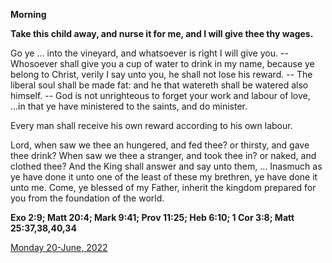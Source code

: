 **Morning**

**Take this child away, and nurse it for me, and I will give thee thy wages.**
 
Go ye ... into the vineyard, and whatsoever is right I will give you. -- Whosoever shall give you a cup of water to drink in my name, because ye belong to Christ, verily I say unto you, he shall not lose his reward. -- The liberal soul shall be made fat: and he that watereth shall be watered also himself. -- God is not unrighteous to forget your work and labour of love, ...in that ye have ministered to the saints, and do minister.
 
Every man shall receive his own reward according to his own labour.
 
Lord, when saw we thee an hungered, and fed thee? or thirsty, and gave thee drink? When saw we thee a stranger, and took thee in? or naked, and clothed thee? And the King shall answer and say unto them, ... Inasmuch as ye have done it unto one of the least of these my brethren, ye have done it unto me. Come, ye blessed of my Father, inherit the kingdom prepared for you from the foundation of the world.  

**Exo 2:9; Matt 20:4; Mark 9:41; Prov 11:25; Heb 6:10; 1 Cor 3:8; Matt 25:37,38,40,34**

[Monday 20-June, 2022](https://t.me/daily_light)
